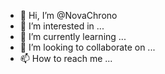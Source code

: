 - 👋 Hi, I’m @NovaChrono
- 👀 I’m interested in ...
- 🌱 I’m currently learning ...
- 💞️ I’m looking to collaborate on ...
- 📫 How to reach me ...

<!---
NovaChrono/NovaChrono is a ✨ special ✨ repository because its `README.md` (this file) appears on your GitHub profile.
You can click the Preview link to take a look at your changes.
--->
